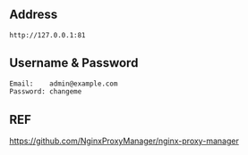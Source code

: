 ## Address

```bash
http://127.0.0.1:81
```

## Username & Password
```bash
Email:    admin@example.com
Password: changeme
```
## REF
https://github.com/NginxProxyManager/nginx-proxy-manager